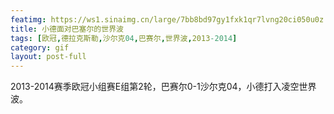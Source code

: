 ```yaml
---
featimg: https://ws1.sinaimg.cn/large/7bb8bd97gy1fxk1qr7lvng20ci050u0z.gif
title: 小德面对巴塞尔的世界波
tags: [欧冠,德拉克斯勒,沙尔克04,巴赛尔,世界波,2013-2014]
category: gif
layout: post-full
---
```


2013-2014赛季欧冠小组赛E组第2轮，巴赛尔0-1沙尔克04，小德打入凌空世界波。